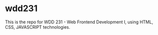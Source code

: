 # wdd231
This is the repo for WDD 231 - Web Frontend Development I, using HTML, CSS, JAVASCRIPT technologies.
